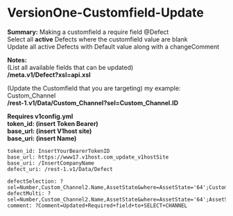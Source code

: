 # VersionOne-Customfield-Update
**Summary:** Making a customfield a require field @Defect  
Select all **active** Defects where the customfield value are blank  
Update all active Defects with Default value along with a changeComment  

**Notes:**  
(List all available fields that can be updated)  
**/meta.v1/Defect?xsl=api.xsl**  

(Update the Customfield that you are targeting) my example: Custom_Channel  
**/rest-1.v1/Data/Custom_Channel?sel=Custom_Channel.ID**  

**Requires v1config.yml**  
**token_id: (insert Token Bearer)**  
**base_url: (insert V1host site)**  
**base_uri: (insert Name)**  
```
token_id: InsertYourBearerTokenID  
base_url: https://www17.v1host.com_update_v1hostSite  
base_uri: /InsertCompanyName  
defect_uri: /rest-1.v1/Data/Defect  

defectSelection: ?sel=Number,Custom_Channel2.Name,AssetState&where=AssetState='64';Custom_Channel2.Name='';AssetState!='Deleted'
defectMulti: ?sel=Number,Custom_Channel2.Name,AssetState&where=AssetState='64';AssetState!='Deleted'
comment: ?Comment=Updated+Required+field+to+SELECT+CHANNEL
```

